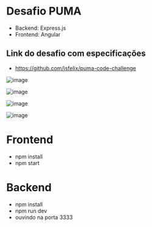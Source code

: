 # Desafio PUMA
- Backend: Express.js
- Frontend: Angular
## Link do desafio com especificações 
- https://github.com/jsfelix/puma-code-challenge

![image](https://github.com/samuelvictorol/PUMA-Desafio/assets/95868897/c6756232-4138-4fab-b76a-a8afed6e6f79)

![image](https://github.com/samuelvictorol/PUMA-Desafio/assets/95868897/d0458e02-253e-4df1-b1eb-b96ec10a74b2)

![image](https://github.com/samuelvictorol/PUMA-Desafio/assets/95868897/745b717a-1e4d-4cfc-b83d-6063231faf9c)


![image](https://github.com/samuelvictorol/PUMA-Desafio/assets/95868897/ac5ea976-9557-43e2-a3a7-da2b30b3d905)


# Frontend
- npm install 
- npm start

# Backend
- npm install
- npm run dev 
- ouvindo na porta 3333
